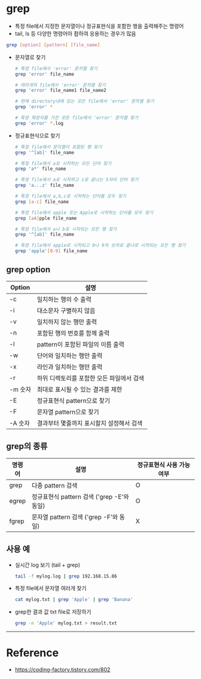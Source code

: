 # grep

- 특정 file에서 지정한 문자열이나 정규표현식을 포함한 행을 출력해주는 명령어
- tail, ls 등 다양한 명령어아 좝하여 응용하는 경우가 많음

```sh
grep [option] [pattern] [file_name]
```

- 문자열로 찾기
    ```sh
    # 특정 file에서 'error' 문자열 찾기
    grep 'error' file_name

    # 여러개의 file에서 'error' 문자열 찾기
    grep 'error' file_name1 file_name2

    # 현재 directory내에 있는 모든 file에서 'error' 문자열 찾기
    grep 'error' *

    # 특정 확장자를 가진 모든 file에서 'error' 문자열 찾기
    grep 'error' *.log
    ```
- 정규표현식으로 찾기
    ```sh
    # 특정 file에서 문자열이 포함된 행 찾기
    grep '^[ab]' file_name 

    # 특정 file에서 a로 시작하는 모든 단어 찾기
    grep 'a*' file_name 

    # 특정 file에서 a로 시작하고 z로 끝나는 5자리 단어 찾기
    grep 'a...z' file_name 

    # 특정 file에서 a,b,c로 시작하는 단어를 모두 찾기
    grep [a-c] file_name

    # 특정 file에서 apple 또는 Apple로 시작하는 단어를 모두 찾기
    grep [aA]pple file_name 

    # 특정 file에서 a나 b로 시작되는 모든 행 찾기
    grep '^[ab]' file_name 

    # 특정 file에서 apple로 시작되고 0나 9의 숫자로 끝나로 시작되는 모든 행 찾기
    grep 'apple'[0-9] file_name
    ```

## grep option

| Option | 설명 |
| - | - |
| -c | 일치하는 행의 수 출력 |
| -i | 대소문자 구별하지 않음 |
| -v | 일치하지 않는 행만 출력 |
| -n | 포함된 행의 번호를 함께 출력 |
| -l | pattern이 포함된 파일의 이름 출력 |
| -w | 단어와 일치하는 행만 출력 |
| -x | 라인과 일치하는 행만 출력 |
| -r | 하위 디렉토리를 포함한 모든 파일에서 검색 |
| -m 숫자 | 최대로 표시될 수 있는 결과를 제한 |
| -E | 정규표현식 pattern으로 찾기 |
| -F | 문자열 pattern으로 찾기 |
| -A 숫자 | 결과부터 몇줄까지 표시할지 설정해서 검색 |

## grep의 종류

| 명령어 | 설명 | 정규표현식 사용 가능 여부 |
| - | - | - |
| grep | 다중 pattern 검색 | O |
| egrep | 정규표현식 pattern 검색 ('grep -E'와 동일) | O |
| fgrep | 문자열 pattern 검색 ('grep -F'와 동일) | X |

## 사용 예

- 실시간 log 보기 (tail + grep)
    ```sh
    tail -f mylog.log | grep 192.168.15.86
    ```

- 특정 file에서 문자열 여러개 찾기
    ```sh
    cat mylog.txt | grep 'Apple' | grep 'Banana'
    ```

- grep한 결과 값 txt file로 저장하기
    ```sh
    grep -n 'Apple' mylog.txt > result.txt
    ```

---

# Reference

- https://coding-factory.tistory.com/802
